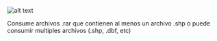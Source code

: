 ![alt text](./Gif/simplescreenrecorder-2025-03-12_20.48.42.gif)

Consume archivos .rar que contienen al menos un archivo .shp o puede consumir multiples archivos (.shp, .dbf, etc)